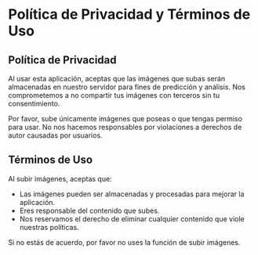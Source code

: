 # Política de Privacidad y Términos de Uso

## Política de Privacidad

Al usar esta aplicación, aceptas que las imágenes que subas serán almacenadas en nuestro servidor para fines de predicción y análisis. Nos comprometemos a no compartir tus imágenes con terceros sin tu consentimiento.

Por favor, sube únicamente imágenes que poseas o que tengas permiso para usar. No nos hacemos responsables por violaciones a derechos de autor causadas por usuarios.

## Términos de Uso

Al subir imágenes, aceptas que:
- Las imágenes pueden ser almacenadas y procesadas para mejorar la aplicación.
- Eres responsable del contenido que subes.
- Nos reservamos el derecho de eliminar cualquier contenido que viole nuestras políticas.

Si no estás de acuerdo, por favor no uses la función de subir imágenes.
